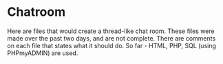 Chatroom
========

Here are files that would create a thread-like chat room.
These files were made over the past two days, and are not complete.
There are comments on each file that states what it should do.
So far - HTML, PHP, SQL (using PHPmyADMIN) are used.
<!-- Just because you can't see this-->

